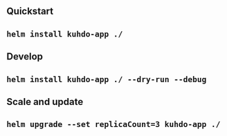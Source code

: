## Quickstart  
``helm install kuhdo-app ./ ``  
---

## Develop  
``helm install kuhdo-app ./ --dry-run --debug``  
---

## Scale and update

``helm upgrade --set replicaCount=3 kuhdo-app ./``  
---
